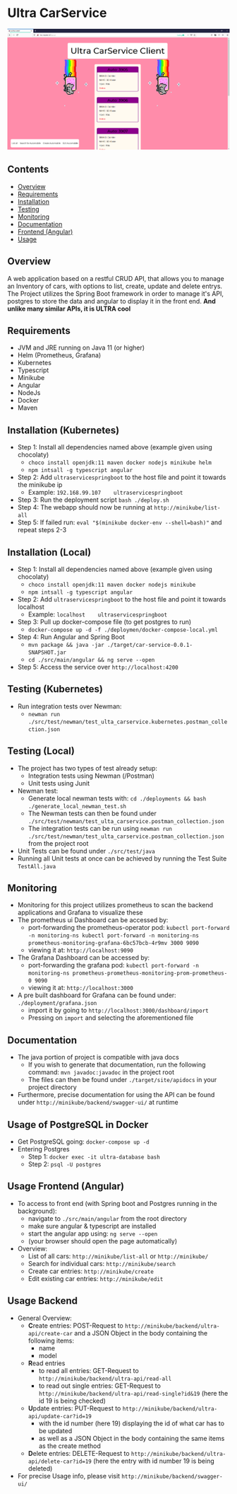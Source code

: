 # Ultra CarService 

![Picture of application](/.github/images/UltraServiceClient.png)

## Contents
- [Overview](#Overview)
- [Requirements](#Requirements)
- [Installation](#Installation)
- [Testing](#Testing)
- [Monitoring](#Monitoring)
- [Documentation](#Documentation)
- [Frontend (Angular)](#Frontend (Angular))
- [Usage](#Usage)

## Overview
A web application based on a restful CRUD API, that allows you to manage an Inventory of cars, with options to list, create, update and delete entrys. 
The Project utilizes the Spring Boot framework in order to manage it's API, postgres to store the data and angular to display it in the front end. **And unlike many similar APIs, it is ULTRA cool**

## Requirements
- JVM and JRE running on Java 11 (or higher)
- Helm (Prometheus, Grafana)
- Kubernetes
- Typescript
- Minikube
- Angular
- NodeJs
- Docker
- Maven

## Installation (Kubernetes)
- Step 1: Install all dependencies named above (example given using chocolaty)
    - ``choco install openjdk:11 maven docker nodejs minikube helm``
    - ``npm intsall -g typescript angular``
- Step 2: Add ``ultraservicespringboot`` to the host file and point it towards the minikube ip
    - Example: ``192.168.99.107    ultraservicespringboot``
- Step 3: Run the deployment script ``bash ./deploy.sh``
- Step 4: The webapp should now be running at ``http://minikube/list-all``
- Step 5: If failed run: ``eval "$(minikube docker-env --shell=bash)"`` and repeat steps 2-3

## Installation (Local)
- Step 1: Install all dependencies named above (example given using chocolaty)
    - ``choco install openjdk:11 maven docker nodejs minikube``
    - ``npm intsall -g typescript angular``
- Step 2: Add ``ultraservicespringboot`` to the host file and point it towards localhost
    - Example: ``localhost    ultraservicespringboot``
- Step 3: Pull up docker-compose file (to get postgres to run)
    - ``docker-compose up -d -f ./deploymen/docker-compose-local.yml``
- Step 4: Run Angular and Spring Boot
    - ``mvn package && java -jar ./target/car-service-0.0.1-SNAPSHOT.jar``
     - ``cd ./src/main/angular && ng serve --open``
- Step 5: Access the service over ``http://localhost:4200``

## Testing (Kubernetes)
- Run integration tests over Newman:
    - ``newman run ./src/test/newman/test_ulta_carservice.kubernetes.postman_collection.json``

## Testing (Local)
- The project has two types of test already setup: 
    - Integration tests using Newman (/Postman)
    - Unit tests using Junit
- Newman test:
    - Generate local newman tests with: ``cd ./deployments && bash ./generate_local_newman_test.sh``  
    - The Newman tests can then be found under ``./src/test/newman/test_ulta_carservice.postman_collection.json``
    - The integration tests can be run using ``newman run ./src/test/newman/test_ulta_carservice.postman_collection.json`` from the project root
- Unit Tests can be found under ``./src/test/java``
- Running all Unit tests at once can be achieved by running the Test Suite ``TestAll.java``

## Monitoring
- Monitoring for this project utilizes prometheus to scan the backend applications and Grafana to visualize these
- The prometheus ui Dashboard can be accessed by:
    - port-forwarding the prometheus-operator pod: ``kubectl port-forward -n monitoring-ns kubectl port-forward -n monitoring-ns prometheus-monitoring-grafana-6bc57bcb-4r9mv 3000 9090``
    - viewing it at: ``http://localhost:9090``
- The Grafana Dashboard can be accessed by:
    - port-forwarding the grafana pod: ``kubectl port-forward -n monitoring-ns prometheus-prometheus-monitoring-prom-prometheus-0 9090``
    - viewing it at: ``http://localhost:3000``
- A pre built dashboard for Grafana can be found under: ``./deployment/grafana.json``
    - import it by going to ``http://localhost:3000/dashboard/import``
    - Pressing on ``import`` and selecting the aforementioned file

## Documentation
- The java portion of project is compatible with java docs
    - If you wish to generate that documentation, run the following command: ``mvn javadoc:javadoc`` in the project root
    - The files can then be found under ``./target/site/apidocs`` in your project directory
- Furthermore, precise documentation for using the API can be found under ``http://minikube/backend/swagger-ui/`` at runtime

## Usage of PostgreSQL in Docker
- Get PostgreSQL going: ``docker-compose up -d``
- Entering Postgres
    - Step 1: ``docker exec -it ultra-database bash``
    - Step 2: ``psql -U postgres``
    
## Usage Frontend (Angular)
- To access to front end (with Spring boot and Postgres running in the background):
    - navigate to ``./src/main/angular`` from the root directory
    - make sure angular & typescript are installed 
    - start the angular app using: ``ng serve --open``
    - (your browser should open the page automatically)
- Overview:
    - List of all cars: ``http://minikube/list-all`` or ``http://minikube/``
    - Search for individual cars: ``http://minikube/search``
    - Create car entries: ``http://minikube/create``
    - Edit existing car entries: ``http://minikube/edit``

## Usage Backend
- General Overview:
    - **C**reate entries: POST-Request to ``http://minikube/backend/ultra-api/create-car`` and a JSON Object in the body containing the following items:
        - name
        - model
    - **R**ead entries
        - to read all entries: GET-Request to ``http://minikube/backend/ultra-api/read-all``
        - to read out single entries: GET-Request to ``http://minikube/backend/ultra-api/read-single?id&19`` (here the id 19 is being checked)
    - **U**pdate entries: PUT-Request to ``http://minikube/backend/ultra-api/update-car?id=19``
        - with the id number (here 19) displaying the id of what car has to be updated 
        - as well as a JSON Object in the body containing the same items as the create method
    - **D**elete entries: DELETE-Request to ``http://minikube/backend/ultra-api/delete-car?id=19`` (here the entry with id number 19 is being deleted)
- For precise Usage info, please visit ``http://minikube/backend/swagger-ui/``

